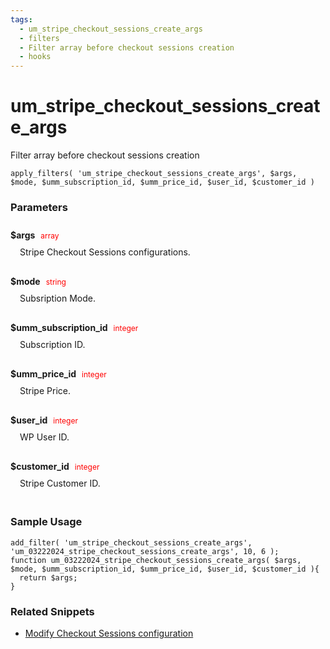 ```yaml
---
tags: 
  - um_stripe_checkout_sessions_create_args
  - filters
  - Filter array before checkout sessions creation
  - hooks
---
```

# um\_stripe\_checkout\_sessions\_create\_args
Filter array before checkout sessions creation
<Badge text="Since 1.0.0" vertical="middle" />
``` php:no-line-numbers
apply_filters( 'um_stripe_checkout_sessions_create_args', $args, $mode, $umm_subscription_id, $umm_price_id, $user_id, $customer_id )
```
<div class='hook-sep'></div>

### Parameters

<div style='padding: 10px 0px 10px;'>
<strong>$args</strong> <span style='color:red;font-size:12px;padding: 0px 5px 0px 5px' >array</span>
<div style="margin-left:10px;padding: 10px 5px">Stripe Checkout Sessions configurations.</div>
</div>
<div style='padding: 10px 0px 10px;'>
<strong>$mode</strong> <span style='color:red;font-size:12px;padding: 0px 5px 0px 5px' >string</span>
<div style="margin-left:10px;padding: 10px 5px">Subsription Mode.</div>
</div>
<div style='padding: 10px 0px 10px;'>
<strong>$umm_subscription_id</strong> <span style='color:red;font-size:12px;padding: 0px 5px 0px 5px' >integer</span>
<div style="margin-left:10px;padding: 10px 5px">Subscription ID.</div>
</div>
<div style='padding: 10px 0px 10px;'>
<strong>$umm_price_id</strong> <span style='color:red;font-size:12px;padding: 0px 5px 0px 5px' >integer</span>
<div style="margin-left:10px;padding: 10px 5px">Stripe Price.</div>
</div>
<div style='padding: 10px 0px 10px;'>
<strong>$user_id</strong> <span style='color:red;font-size:12px;padding: 0px 5px 0px 5px' >integer</span>
<div style="margin-left:10px;padding: 10px 5px">WP User ID.</div>
</div>
<div style='padding: 10px 0px 10px;'>
<strong>$customer_id</strong> <span style='color:red;font-size:12px;padding: 0px 5px 0px 5px' >integer</span>
<div style="margin-left:10px;padding: 10px 5px">Stripe Customer ID.</div>
</div>
<div class='hook-sep'></div>



### Sample Usage

``` php:no-line-numbers
add_filter( 'um_stripe_checkout_sessions_create_args', 'um_03222024_stripe_checkout_sessions_create_args', 10, 6 );
function um_03222024_stripe_checkout_sessions_create_args( $args, $mode, $umm_subscription_id, $umm_price_id, $user_id, $customer_id ){
  return $args;
}
```
<div class='hook-sep'></div>



### Related Snippets

- [ Modify Checkout Sessions configuration](../snippets/feae4326c6fb8f2616ba43a79c0fb84e)


